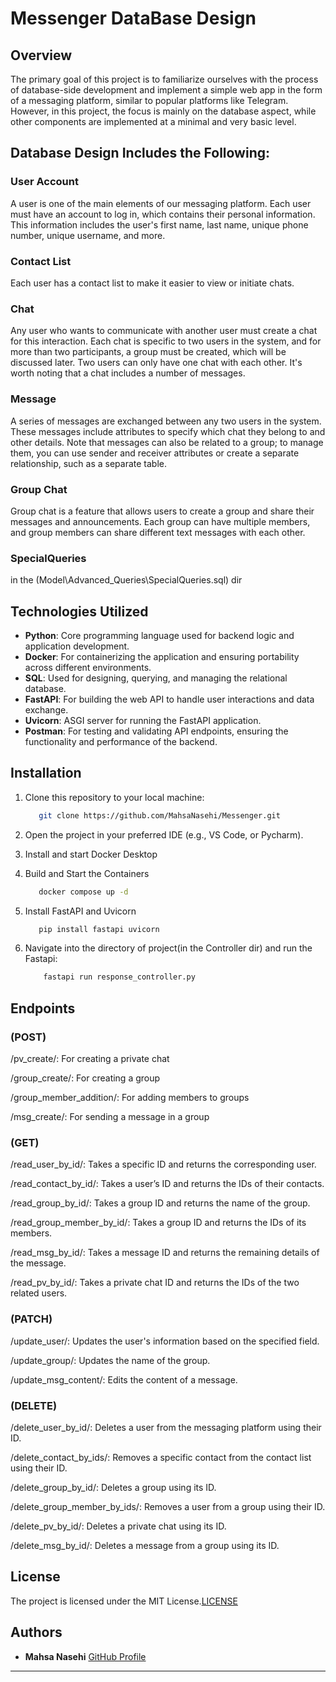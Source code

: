 # Messenger DataBase Design
## Overview
The primary goal of this project is to familiarize ourselves with the process of database-side development and implement a simple web app in the form of a messaging platform, similar to popular platforms like Telegram. However, in this project, the focus is mainly on the database aspect, while other components are implemented at a minimal and very basic level.

## Database Design Includes the Following:
### User Account
A user is one of the main elements of our messaging platform. Each user must have an account to log in, which contains their personal information. This information includes the user's first name, last name, unique phone number, unique username, and more.

### Contact List
Each user has a contact list to make it easier to view or initiate chats.

### Chat
Any user who wants to communicate with another user must create a chat for this interaction. Each chat is specific to two users in the system, and for more than two participants, a group must be created, which will be discussed later. Two users can only have one chat with each other. It's worth noting that a chat includes a number of messages.

### Message
A series of messages are exchanged between any two users in the system. These messages include attributes to specify which chat they belong to and other details. Note that messages can also be related to a group; to manage them, you can use sender and receiver attributes or create a separate relationship, such as a separate table.

### Group Chat
Group chat is a feature that allows users to create a group and share their messages and announcements. Each group can have multiple members, and group members can share different text messages with each other.

### SpecialQueries
in the (Model\Advanced_Queries\SpecialQueries.sql) dir

## Technologies Utilized

- **Python**: Core programming language used for backend logic and application development.
- **Docker**: For containerizing the application and ensuring portability across different environments.
- **SQL**: Used for designing, querying, and managing the relational database.
- **FastAPI**: For building the web API to handle user interactions and data exchange.
- **Uvicorn**: ASGI server for running the FastAPI application.
- **Postman**: For testing and validating API endpoints, ensuring the functionality and performance of the backend.


## Installation

1. Clone this repository to your local machine:
   ```bash
      git clone https://github.com/MahsaNasehi/Messenger.git
   ```
2. Open the project in your preferred IDE (e.g., VS Code, or Pycharm).

3. Install and start Docker Desktop
4. Build and Start the Containers
   ```bash
      docker compose up -d
   ```
5. Install FastAPI and Uvicorn
   ```bash
      pip install fastapi uvicorn
   ```
6. Navigate into the directory of project(in the Controller dir) and run the Fastapi:
   ```bash
       fastapi run response_controller.py
   ```
   

## Endpoints
### (POST)
/pv_create/: For creating a private chat

/group_create/: For creating a group

/group_member_addition/: For adding members to groups

/msg_create/: For sending a message in a group

### (GET)
/read_user_by_id/: Takes a specific ID and returns the corresponding user.

/read_contact_by_id/: Takes a user’s ID and returns the IDs of their contacts.

/read_group_by_id/: Takes a group ID and returns the name of the group.

/read_group_member_by_id/: Takes a group ID and returns the IDs of its members.

/read_msg_by_id/: Takes a message ID and returns the remaining details of the message.

/read_pv_by_id/: Takes a private chat ID and returns the IDs of the two related users.

### (PATCH)
/update_user/: Updates the user's information based on the specified field.

/update_group/: Updates the name of the group.

/update_msg_content/: Edits the content of a message.

### (DELETE)
/delete_user_by_id/: Deletes a user from the messaging platform using their ID.

/delete_contact_by_ids/: Removes a specific contact from the contact list using their ID.

/delete_group_by_id/: Deletes a group using its ID.

/delete_group_member_by_ids/: Removes a user from a group using their ID.

/delete_pv_by_id/: Deletes a private chat using its ID.

/delete_msg_by_id/: Deletes a message from a group using its ID.

## License

The project is licensed under the MIT License.[LICENSE](LICENSE)

## Authors  
- **Mahsa Nasehi** [GitHub Profile](https://github.com/MahsaNasehi)
---

